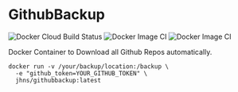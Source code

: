 # GithubBackup

![Docker Cloud Build Status](https://img.shields.io/docker/cloud/build/jhns/githubbackup)
![Docker Image CI](https://github.com/jhns-de/GithubBackup/workflows/Docker%20Image%20CI/badge.svg?branch=master)
![Docker Image CI](https://github.com/jhns-de/GithubBackup/workflows/Docker%20Image%20CI/badge.svg?branch=dev)

Docker Container to Download all Github Repos automatically.

```
docker run -v /your/backup/location:/backup \
  -e "github_token=YOUR_GITHUB_TOKEN" \
  jhns/githubbackup:latest
```
